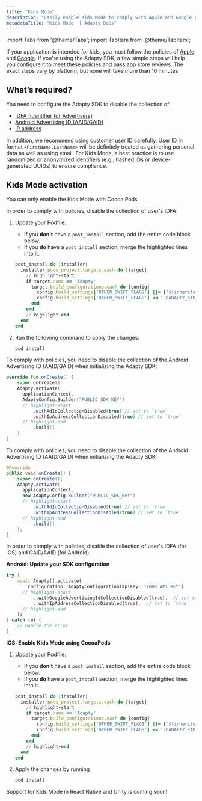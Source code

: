 ```yaml
---
title: "Kids Mode"
description: "Easily enable Kids Mode to comply with Apple and Google policies. No IDFA, GAID, or ad data collected."
metadataTitle: "Kids Mode  | Adapty Docs"
---
```

import Tabs from '@theme/Tabs'; 
import TabItem from '@theme/TabItem'; 

If your application is intended for kids, you must follow the policies of [Apple](https://developer.apple.com/app-store/kids-apps/) and [Google](https://support.google.com/googleplay/android-developer/answer/9893335). If you're using the Adapty SDK, a few simple steps will help you configure it to meet these policies and pass app store reviews. The exact steps vary by platform, but none will take more than 10 minutes.

## What’s required?

You need to configure the Adapty SDK to disable the collection of:

- [IDFA (Identifier for Advertisers)](https://en.wikipedia.org/wiki/Identifier_for_Advertisers)
- [Android Advertising ID (AAID/GAID)](https://support.google.com/googleplay/android-developer/answer/6048248)
- [IP address](https://www.ftc.gov/system/files/ftc_gov/pdf/p235402_coppa_application.pdf)

In addition, we recommend using customer user ID carefully. User ID in format `<FirstName.LastName>` will be definitely treated as gathering personal data as well as using email. For Kids Mode, a best practice is to use randomized or anonymized identifiers (e.g., hashed IDs or device-generated UUIDs) to ensure compliance.

## Kids Mode activation

<Tabs groupId="current-os" queryString> 

<TabItem value="swift" label="iOS" default> 

You can only enable the Kids Mode with Cocoa Pods.

In order to comply with policies, disable the collection of user's IDFA:

1. Update your Podfile:

   - If you **don’t** have a `post_install` section, add the entire code block below.
   - If you **do** have a `post_install` section, merge the highlighted lines into it.

   ```ruby showLineNumbers title="Podfile"
   post_install do |installer|
     installer.pods_project.targets.each do |target|
       // highlight-start
       if target.name == 'Adapty'
         target.build_configurations.each do |config|
           config.build_settings['OTHER_SWIFT_FLAGS'] ||= ['$(inherited)']
           config.build_settings['OTHER_SWIFT_FLAGS'] << '-DADAPTY_KIDS_MODE'
         end
       end
       // highlight-end
     end
   end
   ```

2. Run the following command to apply the changes:

   ```sh showLineNumbers title="Shell"
   pod install 
   ```

</TabItem> 

<TabItem value="kotlin" label="Android (Kotlin)" default> 

To comply with policies, you need to disable the collection of the Android Advertising ID (AAID/GAID) when initializing the Adapty SDK: 
```kotlin showLineNumbers
override fun onCreate() {
    super.onCreate()
    Adapty.activate(
      applicationContext,
      AdaptyConfig.Builder("PUBLIC_SDK_KEY")
      // highlight-start
          .withAdIdCollectionDisabled(true) // set to `true`
          .withIpAddressCollectionDisabled(true) // set to `true`
      // highlight-end
          .build()
    )  
}
```

</TabItem> 

<TabItem value="java" label="Android (Java)" default> 
To comply with policies, you need to disable the collection of the Android Advertising ID (AAID/GAID) when initializing the Adapty SDK: 

```java showLineNumbers
@Override
public void onCreate() {
    super.onCreate();
    Adapty.activate(
      applicationContext,
      new AdaptyConfig.Builder("PUBLIC_SDK_KEY")
      // highlight-start
          .withAdIdCollectionDisabled(true) // set to `true`
          .withIpAddressCollectionDisabled(true) // set to `true`
      // highlight-end
          .build()
    );
}
```



</TabItem> 
<TabItem value="flutter" label="Flutter" default> 

In order to comply with policies, disable the collection of user's IDFA (for iOS) and GAID/AAID (for Android).

**Android: Update your SDK configuration**

```dart showLineNumbers title="Dart"
try {
    await Adapty().activate(
        configuration: AdaptyConfiguration(apiKey: 'YOUR_API_KEY')
      // highlight-start
          ..withGoogleAdvertisingIdCollectionDisabled(true),  // set to `true`
          ..withIpAddressCollectionDisabled(true),  // set to `true`
      // highlight-end
    );
} catch (e) {
    // handle the error
}
```

**iOS: Enable Kids Mode using CocoaPods**

1. Update your Podfile:

   - If you **don’t** have a `post_install` section, add the entire code block below.
   - If you **do** have a `post_install` section, merge the highlighted lines into it.

    ```ruby showLineNumbers title="Podfile"
    post_install do |installer|
      installer.pods_project.targets.each do |target|
        // highlight-start
        if target.name == 'Adapty'
          target.build_configurations.each do |config|
            config.build_settings['OTHER_SWIFT_FLAGS'] ||= ['$(inherited)']
            config.build_settings['OTHER_SWIFT_FLAGS'] << '-DADAPTY_KIDS_MODE'
          end
        end
        // highlight-end
      end
    end
    ```

2. Apply the changes by running

    ```sh showLineNumbers title="Shell"
    pod install
    ```
</TabItem>  
</Tabs>

Support for Kids Mode in React Native and Unity is coming soon!
